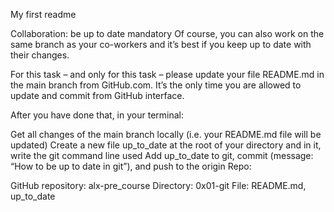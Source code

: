 My first readme


Collaboration: be up to date
mandatory
Of course, you can also work on the same branch as your co-workers and it’s best if you keep up to date with their changes.

For this task – and only for this task – please update your file README.md in the main branch from GitHub.com. It’s the only time you are allowed to update and commit from GitHub interface.

After you have done that, in your terminal:

Get all changes of the main branch locally (i.e. your README.md file will be updated)
Create a new file up_to_date at the root of your directory and in it, write the git command line used
Add up_to_date to git, commit (message: “How to be up to date in git”), and push to the origin
Repo:

GitHub repository: alx-pre_course
Directory: 0x01-git
File: README.md, up_to_date
